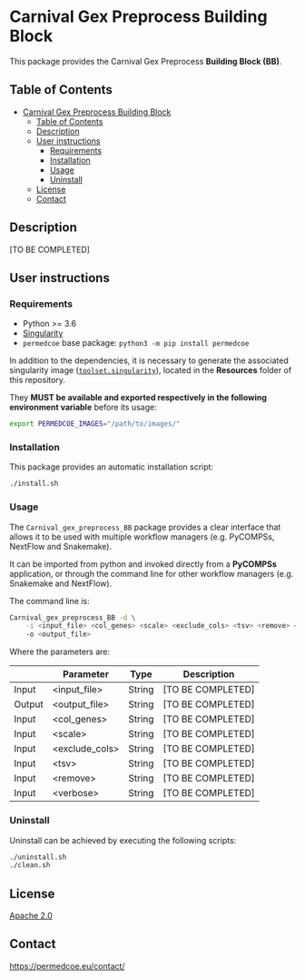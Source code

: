# Carnival Gex Preprocess Building Block

This package provides the Carnival Gex Preprocess **Building Block (BB)**.

## Table of Contents

- [Carnival Gex Preprocess Building Block](#carnival-gex-preprocess-building-block)
  - [Table of Contents](#table-of-contents)
  - [Description](#description)
  - [User instructions](#user-instructions)
    - [Requirements](#requirements)
    - [Installation](#installation)
    - [Usage](#usage)
    - [Uninstall](#uninstall)
  - [License](#license)
  - [Contact](#contact)

## Description

[TO BE COMPLETED]

## User instructions

### Requirements

- Python >= 3.6
- [Singularity](https://singularity.lbl.gov/docs-installation)
- `permedcoe` base package: `python3 -m pip install permedcoe`

In addition to the dependencies, it is necessary to generate the associated
singularity image ([`toolset.singularity`](../Resources/images/toolset.singularity)),
located in the **Resources** folder of this repository.

They **MUST be available and exported respectively in the following environment variable**
before its usage:

```bash
export PERMEDCOE_IMAGES="/path/to/images/"
```

### Installation

This package provides an automatic installation script:

```bash
./install.sh
```

### Usage

The `Carnival_gex_preprocess_BB` package provides a clear interface that allows
it to be used with multiple workflow managers (e.g. PyCOMPSs, NextFlow and
Snakemake).

It can be imported from python and invoked directly from a **PyCOMPSs**
application, or through the command line for other workflow managers
(e.g. Snakemake and NextFlow).

The command line is:

```bash
Carnival_gex_preprocess_BB -d \
    -i <input_file> <col_genes> <scale> <exclude_cols> <tsv> <remove> <verbose>
    -o <output_file>
```

Where the parameters are:

|        | Parameter           | Type      | Description                                             |
|--------|---------------------|-----------|---------------------------------------------------------|
| Input  | \<input_file>       | String    | [TO BE COMPLETED]                                       |
| Output | \<output_file>      | String    | [TO BE COMPLETED]                                       |
| Input  | \<col_genes>        | String    | [TO BE COMPLETED]                                       |
| Input  | \<scale>            | String    | [TO BE COMPLETED]                                       |
| Input  | \<exclude_cols>     | String    | [TO BE COMPLETED]                                       |
| Input  | \<tsv>              | String    | [TO BE COMPLETED]                                       |
| Input  | \<remove>           | String    | [TO BE COMPLETED]                                       |
| Input  | \<verbose>          | String    | [TO BE COMPLETED]                                       |

### Uninstall

Uninstall can be achieved by executing the following scripts:

```bash
./uninstall.sh
./clean.sh
```

## License

[Apache 2.0](https://www.apache.org/licenses/LICENSE-2.0)

## Contact

<https://permedcoe.eu/contact/>
